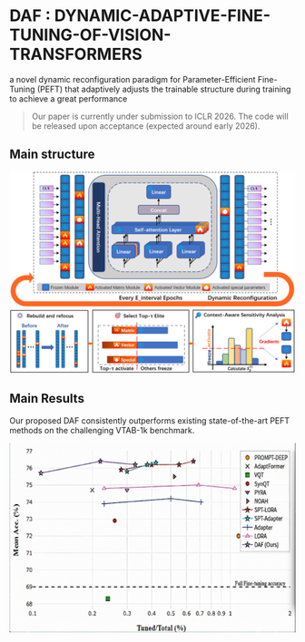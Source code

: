 # DAF : DYNAMIC-ADAPTIVE-FINE-TUNING-OF-VISION-TRANSFORMERS
a novel dynamic reconfiguration paradigm for Parameter-Efficient Fine-Tuning (PEFT) that adaptively adjusts the trainable structure during training to achieve a great performance
> Our paper is currently under submission to ICLR 2026. The code will be released upon acceptance (expected around early 2026).




## Main structure
![DAF Main Structure](DAF_framework.png)


## Main Results

Our proposed DAF consistently outperforms existing state-of-the-art PEFT methods on the challenging VTAB-1k benchmark.

![DAF Main Results](result.png)






